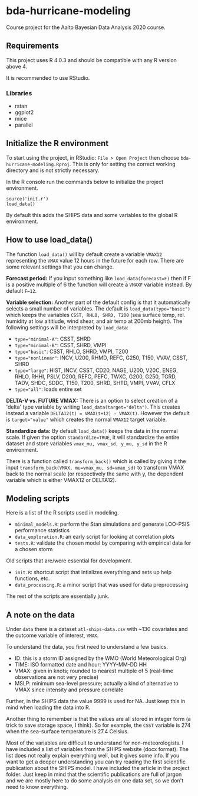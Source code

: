 # bda-hurricane-modeling
Course project for the Aalto Bayesian Data Analysis 2020 course.

## Requirements

This project uses R 4.0.3 and should be compatible with any R version above 4.

It is recommended to use RStudio.

### Libraries

* rstan
* ggplot2
* mice
* parallel

## Initialize the R environment

To start using the project, in RStudio: `File > Open Project` then choose 
`bda-hurricane-modeling.Rproj`. This is only for setting the correct working 
directory and is not strictly necessary.

In the R console run the commands below to initialize the project environment.
```
source('init.r')
load_data()
```

By default this adds the SHIPS data and some variables to the global R environment.

## How to use load_data()

The function `load_data()` will by default create a variable `VMAX12` representing the 
`VMAX` value 12 hours in the future for each row. There are some relevant settings that 
you can change.

**Forecast period:** If you input something like `load_data(forecast=F)` then if F is a positive multiple
of 6 the function will create a `VMAXF` variable instead. By default `F=12`.

**Variable selection:** Another part of the default config is that it automatically selects a small number 
of variables. The default is `load_data(type="basic")` which keeps the variables 
`CSST, RHLO, SHRD, T200` 
(sea surface temp, rel. humidity at low altitiude, wind shear, and air temp at 200mb height).
The following settings will be interpreted by `load_data`:

* `type="minimal-A"`: CSST, SHRD
* `type="minimal-B"`: CSST, SHRD, VMPI
* `type="basic"`: CSST, RHLO, SHRD, VMPI, T200
* `type="nonlinear"`: INCV, U200, RHMD, REFC, G250, T150, VVAV, CSST, SHRD
* `type="large"`: HIST, INCV, CSST, CD20, NAGE, U200, V20C,
                  ENEG, RHLO, RHHI, PSLV, D200, REFC, PEFC,
                  TWXC, G200, G250, TGRD, TADV, SHDC, SDDC,
                  T150, T200, SHRD, SHTD, VMPI, VVAV, CFLX
* `type="all"`: loads entire set

**DELTA-V vs. FUTURE VMAX:** There is an option to select creation of a 
'delta' type variable by writing `load_data(target="delta")`. This creates instead
a variable `DELTA12(t) = VMAX(t+12) - VMAX(t)`. However the default is 
`target="value"` which creates the normal `VMAX12` target variable.

**Standardize data:** By default `load_data()` keeps the data in the normal scale. 
If given the option `standardize=TRUE`, it will standardize the entire dataset and store
variables `vmax_mu, vmax_sd, y_mu, y_sd` in the R environment.

There is a function called `transform_back()` which is called by giving it the input
`transform_back(VMAX, mu=vmax_mu, sd=vmax_sd)` to transform VMAX back to the normal scale 
(or respectively the same with y, the dependent variable which is either VMAX12 or DELTA12).

## Modeling scripts

Here is a list of the R scripts used in modeling.

* `minimal_models.R`: perform the Stan simulations and generate LOO-PSIS performance statistics
* `data_exploration.R`: an early script for looking at correlation plots
* `tests.R`: validate the chosen model by comparing with empirical data for a chosen storm

Old scripts that are/were essential for development.

* `init.R`: shortcut script that intializes everything and sets up help functions, etc.
* `data_processing.R`: a minor script that was used for data preprocessing

The rest of the scripts are essentially junk.

## A note on the data

Under `data` there is a dataset `atl-ships-data.csv` with ~130 covariates and the outcome variable of interest, 
`VMAX`.

To understand the data, you first need to understand a few basics.

- ID: this is a storm ID assigned by the WMO (World Meteorological Org)
- TIME: ISO formatted date and hour: YYYY-MM-DD HH
- VMAX: given in knots; rounded to nearest multiple of 5 (real-time observations are not very precise)
- MSLP: minimum sea-level pressure; actually a kind of alternative to VMAX since intensity and pressure correlate

Further, in the SHIPS data the value 9999 is used for NA. Just keep this in mind when loading the data into R.

Another thing to remember is that the values are all stored in integer form (a trick to save storage space, I think).
So for example, the `CSST` variable is 274 when the sea-surface temperature is 27.4 Celsius.

Most of the variables are difficult to understand for non-meteorologists. I have included a list of variables 
from the SHIPS website (docx format). The list does not really explain everything well, but it gives some info.
If you want to get a deeper understanding you can try reading the first scientific publication about the SHIPS model.
I have included the article in the project folder. Just keep in mind that the scientific publications are full 
of jargon and we are mostly here to do some analysis on one data set, so we don't need to know everything.
